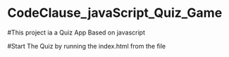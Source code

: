 # CodeClause_javaScript_Quiz_Game

#This project ia a Quiz App Based on javascript

#Start The Quiz by running the index.html from the file 
